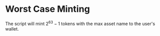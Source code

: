 # Worst Case Minting

The script will mint $2^{63} - 1$ tokens with the max asset name to the user's wallet.